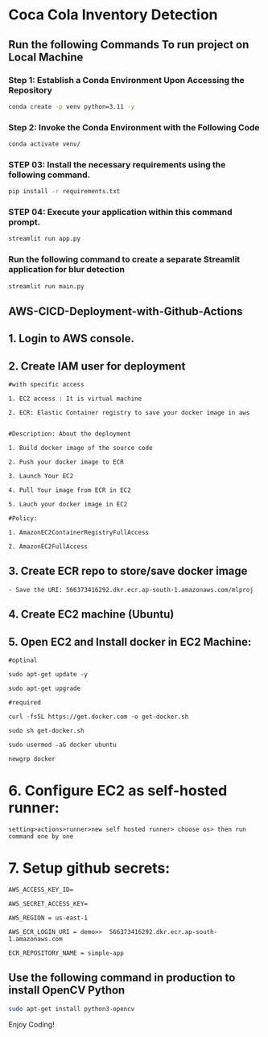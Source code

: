 # Coca Cola Inventory Detection

## Run the following Commands To run project on Local Machine

### Step 1: Establish a Conda Environment Upon Accessing the Repository
```bash
conda create -p venv python=3.11 -y
```
### Step 2: Invoke the Conda Environment with the Following Code
```bash
conda activate venv/
```
### STEP 03: Install the necessary requirements using the following command.
```bash
pip install -r requirements.txt
```
### STEP 04: Execute your application within this command prompt.
```bash
streamlit run app.py
```
### Run the following command to create a separate Streamlit application for blur detection
```bash
streamlit run main.py
```
## AWS-CICD-Deployment-with-Github-Actions

## 1. Login to AWS console.

## 2. Create IAM user for deployment

	#with specific access

	1. EC2 access : It is virtual machine

	2. ECR: Elastic Container registry to save your docker image in aws


	#Description: About the deployment

	1. Build docker image of the source code

	2. Push your docker image to ECR

	3. Launch Your EC2 

	4. Pull Your image from ECR in EC2

	5. Lauch your docker image in EC2

	#Policy:

	1. AmazonEC2ContainerRegistryFullAccess

	2. AmazonEC2FullAccess

	
## 3. Create ECR repo to store/save docker image
    - Save the URI: 566373416292.dkr.ecr.ap-south-1.amazonaws.com/mlproj

	
## 4. Create EC2 machine (Ubuntu) 

## 5. Open EC2 and Install docker in EC2 Machine:
	
	
	#optinal

	sudo apt-get update -y

	sudo apt-get upgrade
	
	#required

	curl -fsSL https://get.docker.com -o get-docker.sh

	sudo sh get-docker.sh

	sudo usermod -aG docker ubuntu

	newgrp docker
	
# 6. Configure EC2 as self-hosted runner:
    setting>actions>runner>new self hosted runner> choose os> then run command one by one


# 7. Setup github secrets:

    AWS_ACCESS_KEY_ID=

    AWS_SECRET_ACCESS_KEY=

    AWS_REGION = us-east-1

    AWS_ECR_LOGIN_URI = demo>>  566373416292.dkr.ecr.ap-south-1.amazonaws.com

    ECR_REPOSITORY_NAME = simple-app

## Use the following command in production to install OpenCV Python
  ```bash
sudo apt-get install python3-opencv
```

Enjoy Coding!
